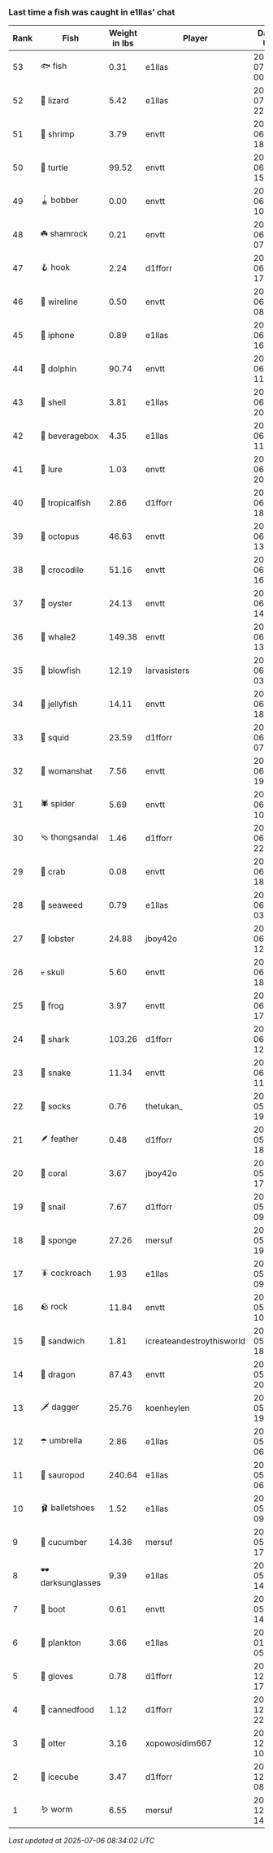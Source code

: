 ### Last time a fish was caught in e1llas' chat
| Rank | Fish | Weight in lbs | Player | Date in UTC |
|------|--------|-----------|---------|------|
| 53  | 🐟 fish | 0.31 | e1llas | 2025-07-02 00:20:50 |
| 52  | 🦎 lizard | 5.42 | e1llas | 2025-07-01 22:47:03 |
| 51  | 🦐 shrimp | 3.79 | envtt | 2025-06-30 18:42:57 |
| 50  | 🐢 turtle | 99.52 | envtt | 2025-06-30 15:11:35 |
| 49  | 🪀 bobber | 0.00 | envtt | 2025-06-28 10:53:00 |
| 48  | ☘️ shamrock | 0.21 | envtt | 2025-06-28 07:00:59 |
| 47  | 🪝 hook | 2.24 | d1fforr | 2025-06-24 17:03:36 |
| 46  | 🧵 wireline | 0.50 | envtt | 2025-06-24 08:17:06 |
| 45  | 📱 iphone | 0.89 | e1llas | 2025-06-23 16:14:57 |
| 44  | 🐬 dolphin | 90.74 | envtt | 2025-06-23 11:50:57 |
| 43  | 🐚 shell | 3.81 | e1llas | 2025-06-22 20:37:53 |
| 42  | 🧃 beveragebox | 4.35 | e1llas | 2025-06-22 11:50:03 |
| 41  | 🎏 lure | 1.03 | envtt | 2025-06-14 20:37:40 |
| 40  | 🐠 tropicalfish | 2.86 | d1fforr | 2025-06-14 18:32:10 |
| 39  | 🐙 octopus | 46.63 | envtt | 2025-06-14 13:13:31 |
| 38  | 🐊 crocodile | 51.16 | envtt | 2025-06-12 16:31:01 |
| 37  | 🦪 oyster | 24.13 | envtt | 2025-06-12 14:00:05 |
| 36  | 🐋 whale2 | 149.38 | envtt | 2025-06-12 13:09:59 |
| 35  | 🐡 blowfish | 12.19 | larvasisters | 2025-06-12 03:43:15 |
| 34  | 🪼 jellyfish | 14.11 | envtt | 2025-06-11 18:50:00 |
| 33  | 🦑 squid | 23.59 | d1fforr | 2025-06-11 07:04:16 |
| 32  | 👒 womanshat | 7.56 | envtt | 2025-06-07 19:30:11 |
| 31  | 🕷️ spider | 5.69 | envtt | 2025-06-07 10:53:28 |
| 30  | 🩴 thongsandal | 1.46 | d1fforr | 2025-06-06 22:15:29 |
| 29  | 🦀 crab | 0.08 | envtt | 2025-06-04 18:22:19 |
| 28  | 🌿 seaweed | 0.79 | e1llas | 2025-06-04 03:09:27 |
| 27  | 🦞 lobster | 24.88 | jboy42o | 2025-06-03 12:19:32 |
| 26  | 💀 skull | 5.60 | envtt | 2025-06-02 18:36:16 |
| 25  | 🐸 frog | 3.97 | envtt | 2025-06-01 17:57:51 |
| 24  | 🦈 shark | 103.26 | d1fforr | 2025-06-01 12:30:16 |
| 23  | 🐍 snake | 11.34 | envtt | 2025-06-01 11:39:44 |
| 22  | 🧦 socks | 0.76 | thetukan_ | 2025-05-29 19:06:43 |
| 21  | 🪶 feather | 0.48 | d1fforr | 2025-05-29 18:53:46 |
| 20  | 🪸 coral | 3.67 | jboy42o | 2025-05-29 17:56:08 |
| 19  | 🐌 snail | 7.67 | d1fforr | 2025-05-29 09:36:55 |
| 18  | 🧽 sponge | 27.26 | mersuf | 2025-05-28 19:55:54 |
| 17  | 🪳 cockroach | 1.93 | e1llas | 2025-05-28 09:48:01 |
| 16  | 🪨 rock | 11.84 | envtt | 2025-05-27 10:35:01 |
| 15  | 🥪 sandwich | 1.81 | icreateandestroythisworld | 2025-05-20 18:45:51 |
| 14  | 🐉 dragon | 87.43 | envtt | 2025-05-16 20:52:36 |
| 13  | 🗡️ dagger | 25.76 | koenheylen | 2025-05-13 19:31:05 |
| 12  | ☂️ umbrella | 2.86 | e1llas | 2025-05-13 06:13:22 |
| 11  | 🦕 sauropod | 240.64 | e1llas | 2025-05-07 06:20:12 |
| 10  | 🩰 balletshoes | 1.52 | e1llas | 2025-05-06 09:59:25 |
| 9  | 🥒 cucumber | 14.36 | mersuf | 2025-05-03 17:06:56 |
| 8  | 🕶️ darksunglasses | 9.39 | e1llas | 2025-05-03 14:18:39 |
| 7  | 👢 boot | 0.61 | envtt | 2025-05-02 14:09:12 |
| 6  | 🦠 plankton | 3.66 | e1llas | 2025-01-23 05:15:09 |
| 5  | 🧤 gloves | 0.78 | d1fforr | 2024-12-24 17:34:48 |
| 4  | 🥫 cannedfood | 1.12 | d1fforr | 2024-12-20 22:15:48 |
| 3  | 🦦 otter | 3.16 | xopowosidim667 | 2024-12-18 10:11:04 |
| 2  | 🧊 icecube | 3.47 | d1fforr | 2024-12-16 08:17:13 |
| 1  | 🪱 worm | 6.55 | mersuf | 2024-12-15 14:45:59 |

_Last updated at 2025-07-06 08:34:02 UTC_